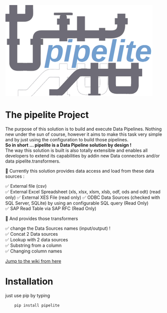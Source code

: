 ![](logo_transp_med.png)
# The pipelite Project
The purpose of this solution is to build and execute Data Pipelines. Nothing new under the sun of course, however it aims to make this task very simple and by just using the configuration to build those pipelines.  
**So in short ... pipelite is a Data Pipeline solution by design !**  
The way this solution is built is also totally extensible and enables all developers to extend its capabilities by addin new Data connectors and/or data pipelite.transformers.  

🚀 Currently this solution provides data access and load from these data sources :  

✅  External file (csv)  
✅  External Excel Spreadsheet (xls, xlsx, xlsm, xlsb, odf, ods and odt) (read only)
✅  External XES File (read only)
✅  ODBC Data Sources (checked with SQL Server, SQLite) by using an configurable SQL query (Read Only)  
✅  SAP Read Table via SAP RFC (Read Only)  

🚀 And provides those transformers

✅ change the Data Sources names (input/output) !  
✅ Concat 2 Data sources  
✅ Lookup with 2 data sources  
✅ Substring from a column  
✅ Changing column names  

[Jump to the wiki from here](https://github.com/datacorner/pipelite/wiki)

# Installation

just use pip by typing
```
    pip install pipelite
```